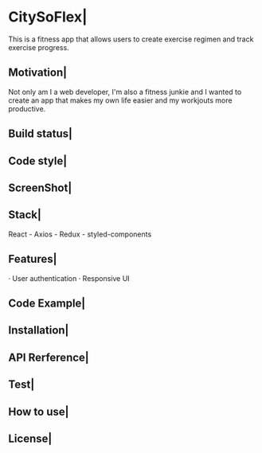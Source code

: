 # CitySoFlex|

This is a fitness app that allows users to create exercise regimen and track exercise progress.

## Motivation|

Not only am I a web developer, I'm also a fitness junkie and I wanted to create an app that makes my own life easier and my workjouts more productive.

## Build status|

## Code style|

## ScreenShot|

## Stack|

React - Axios - Redux - styled-components 

## Features|

· User authentication
· Responsive UI

## Code Example|

## Installation|

## API Rerference|

## Test|

## How to use|

## License|




